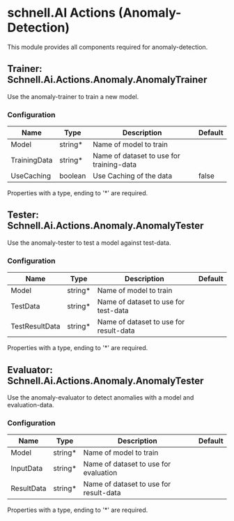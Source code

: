 # schnell.AI Actions (Anomaly-Detection)

This module provides all components required for anomaly-detection.

## Trainer: Schnell.Ai.Actions.Anomaly.AnomalyTrainer

Use the anomaly-trainer to train a new model.

### Configuration

| Name         | Type    | Description                              | Default |
|--------------|---------|------------------------------------------|---------|
| Model        | string* | Name of model to train                   |         |
| TrainingData | string* | Name of dataset to use for training-data |         |
| UseCaching   | boolean | Use Caching of the data                  | false   |

Properties with a type, ending to '*' are required.

## Tester: Schnell.Ai.Actions.Anomaly.AnomalyTester

Use the anomaly-tester to test a model against test-data.

### Configuration

| Name           | Type    | Description                            | Default |
|----------------|---------|----------------------------------------|---------|
| Model          | string* | Name of model to train                 |         |
| TestData       | string* | Name of dataset to use for test-data   |         |
| TestResultData | string* | Name of dataset to use for result-data |         |

Properties with a type, ending to '*' are required.


## Evaluator: Schnell.Ai.Actions.Anomaly.AnomalyTester

Use the anomaly-evaluator to detect anomalies with a model and evaluation-data.

### Configuration

| Name       | Type    | Description                            | Default |
|------------|---------|----------------------------------------|---------|
| Model      | string* | Name of model to train                 |         |
| InputData  | string* | Name of dataset to use for evaluation  |         |
| ResultData | string* | Name of dataset to use for result-data |         |

Properties with a type, ending to '*' are required.